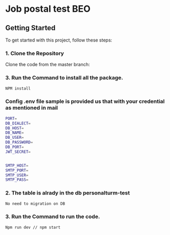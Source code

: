 # Job postal test BEO

## Getting Started

To get started with this project, follow these steps:

### 1. Clone the Repository

Clone the code from the master branch:

### 3. Run the Command  to install all the package.

```bash
NPM install
```

### Config .env file sample is provided us that with your credential as mentioned in mail
```bash
PORT=
DB_DIALECT=
DB_HOST=
DB_NAME=
DB_USER=
DB_PASSWORD=
DB_PORT=
JWT_SECRET=


SMTP_HOST=
SMTP_PORT=
SMTP_USER=
SMTP_PASS=
```

### 2. The table is alrady in the db personalturm-test 

```bash
No need to migration on DB
```

### 3. Run the Command  to run the code.

```bash
Npm run dev // npm start
```


